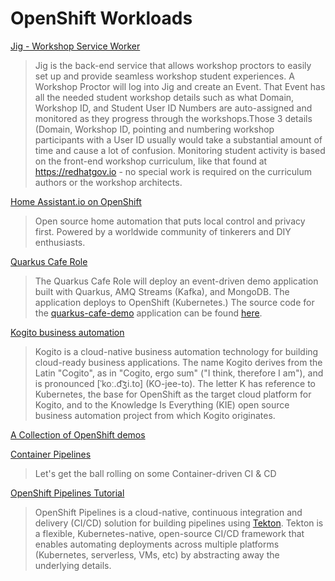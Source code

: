 # OpenShift Workloads
[Jig - Workshop Service Worker](jig.md)
> Jig is the back-end service that allows workshop proctors to easily set up and provide seamless workshop student experiences.  A Workshop Proctor will log into Jig and create an Event.  That Event has all the needed student workshop details such as what Domain, Workshop ID, and Student User ID Numbers are auto-assigned and monitored as they progress through the workshops.Those 3 details (Domain, Workshop ID, pointing and numbering workshop participants with a User ID usually would take a substantial amount of time and cause a lot of confusion.  Monitoring student activity is based on the front-end workshop curriculum, like that found at https://redhatgov.io - no special work is required on the curriculum authors or the workshop architects.

[Home Assistant.io on OpenShift](home-assistant.md)  
> Open source home automation that puts local control and privacy first. Powered by a worldwide community of tinkerers and DIY enthusiasts.

[Quarkus Cafe Role](https://github.com/tosin2013/quarkus-cafe-demo-role)  
> The Quarkus Cafe Role will deploy an event-driven demo application built with Quarkus, AMQ Streams (Kafka), and MongoDB. The application deploys to OpenShift (Kubernetes.)
The source code for the  [quarkus-cafe-demo](https://github.com/jeremyrdavis/quarkus-cafe-demo) application can be found  [here](https://github.com/jeremyrdavis/quarkus-cafe-demo).

[Kogito business automation](https://docs.jboss.org/kogito/release/latest/html_single/#chap-kogito-deploying-on-openshift)  
> Kogito is a cloud-native business automation technology for building cloud-ready business applications. The name Kogito derives from the Latin "Cogito", as in "Cogito, ergo sum" ("I think, therefore I am"), and is pronounced [ˈkoː.d͡ʒi.to] (KO-jee-to). The letter K has reference to Kubernetes, the base for OpenShift as the target cloud platform for Kogito, and to the Knowledge Is Everything (KIE) open source business automation project from which Kogito originates.

[A Collection of OpenShift demos](https://tosin2013.github.io/openshift-demos/)  

[Container Pipelines](https://github.com/redhat-cop/container-pipelines)  
> Let's get the ball rolling on some Container-driven CI & CD

[OpenShift Pipelines Tutorial](https://github.com/openshift/pipelines-tutorial)  
> OpenShift Pipelines is a cloud-native, continuous integration and delivery (CI/CD) solution for building pipelines using [Tekton](https://tekton.dev). Tekton is a flexible, Kubernetes-native, open-source CI/CD framework that enables automating deployments across multiple platforms (Kubernetes, serverless, VMs, etc) by abstracting away the underlying details.
